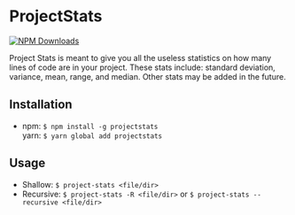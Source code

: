 # ProjectStats

[![NPM Downloads](https://img.shields.io/npm/dt/projectstats.svg?style=flat-square)](https://www.npmjs.com/package/projectstats)

Project Stats is meant to give you all the useless statistics on how many lines of code are in your project. These stats include: standard deviation, variance, mean, range, and median. Other stats may be added in the future.

## Installation
+ npm: `$ npm install -g projectstats`<br>
  yarn: `$ yarn global add projectstats`
  
## Usage
+ Shallow: `$ project-stats <file/dir>`
+ Recursive: `$ project-stats -R <file/dir>` or `$ project-stats --recursive <file/dir>`
